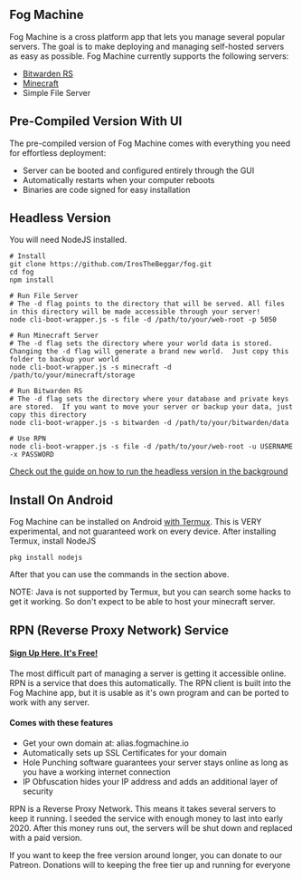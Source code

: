 ## Fog Machine

Fog Machine is a cross platform app that lets you manage several popular servers.  The goal is to make deploying and managing self-hosted servers as easy as possible. Fog Machine currently supports the following servers:

* [Bitwarden RS](https://github.com/dani-garcia/bitwarden_rs)
* [Minecraft](https://www.minecraft.net/en-us/)
* Simple File Server

## Pre-Compiled Version With UI

The pre-compiled version of Fog Machine comes with everything you need for effortless deployment:

* Server can be booted and configured entirely through the GUI
* Automatically restarts when your computer reboots
* Binaries are code signed for easy installation

## Headless Version

You will need NodeJS installed.

```shell
# Install
git clone https://github.com/IrosTheBeggar/fog.git
cd fog
npm install

# Run File Server
# The -d flag points to the directory that will be served. All files in this directory will be made accessible through your server!
node cli-boot-wrapper.js -s file -d /path/to/your/web-root -p 5050

# Run Minecraft Server
# The -d flag sets the directory where your world data is stored. Changing the -d flag will generate a brand new world.  Just copy this folder to backup your world
node cli-boot-wrapper.js -s minecraft -d /path/to/your/minecraft/storage

# Run Bitwarden RS
# The -d flag sets the directory where your database and private keys are stored.  If you want to move your server or backup your data, just copy this directory
node cli-boot-wrapper.js -s bitwarden -d /path/to/your/bitwarden/data

# Use RPN
node cli-boot-wrapper.js -s file -d /path/to/your/web-root -u USERNAME -x PASSWORD
```

[Check out the guide on how to run the headless version in the background](run-forever.md)

## Install On Android

Fog Machine can be installed on Android [with Termux](https://termux.com/).  This is VERY experimental, and not guaranteed work on every device.  After installing Termux, install NodeJS

```shell
pkg install nodejs
```

After that you can use the commands in the section above.

NOTE: Java is not supported by Termux, but you can search some hacks to get it working.  So don't expect to be able to host your minecraft server.

## RPN (Reverse Proxy Network) Service

#### [Sign Up Here. It's Free!](https://fogmachine.io/sign-up.html)

The most difficult part of managing a server is getting it accessible online.  RPN is a service that does this automatically.  The RPN client is built into the Fog Machine app, but it is usable as it's own program and can be ported to work with any server.

#### Comes with these features

* Get your own domain at: alias.fogmachine.io
* Automatically sets up SSL Certificates for your domain
* Hole Punching software guarantees your server stays online as long as you have a working internet connection
* IP Obfuscation hides your IP address and adds an additional layer of security

RPN is a Reverse Proxy Network.  This means it takes several servers to keep it running.  I seeded the service with enough money to last into early 2020.  After this money runs out, the servers will be shut down and replaced with a paid version.

If you want to keep the free version around longer, you can donate to our Patreon.  Donations will to keeping the free tier up and running for everyone